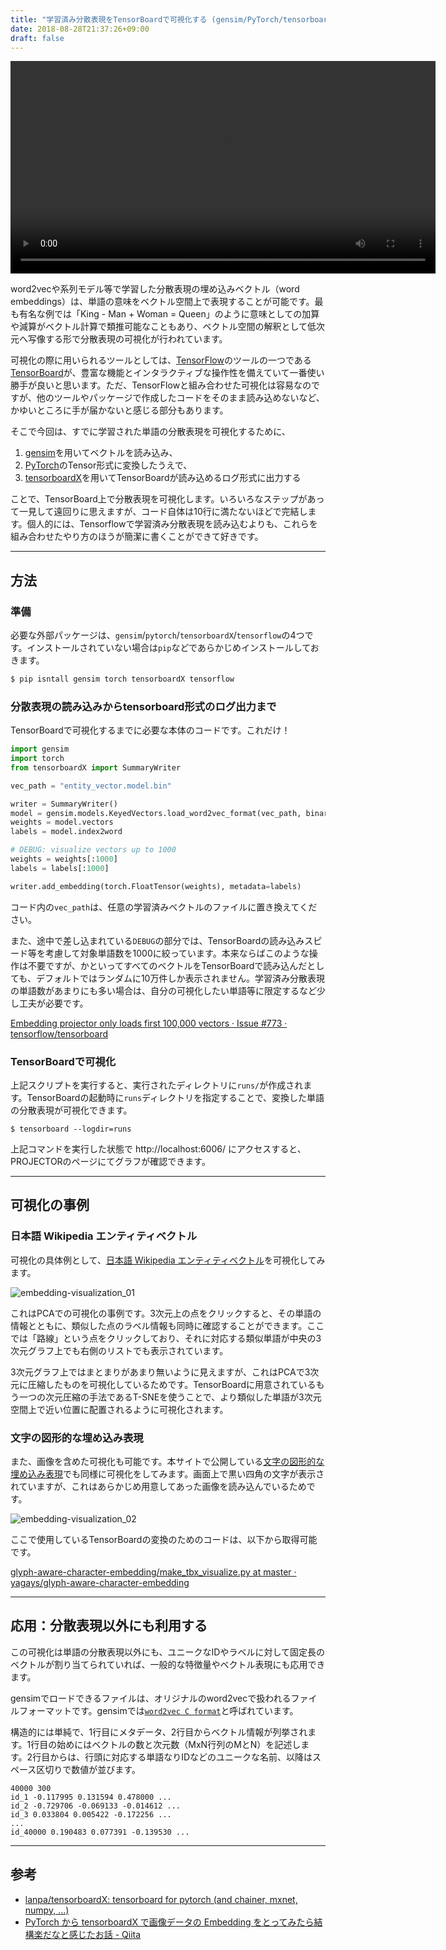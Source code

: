 ```yaml
---
title: "学習済み分散表現をTensorBoardで可視化する (gensim/PyTorch/tensorboardX)"
date: 2018-08-28T21:37:26+09:00
draft: false
---
```


<video autoplay loop width="680">
　　<source src="/img/embedding-visualization_02.webm">
</video>


word2vecや系列モデル等で学習した分散表現の埋め込みベクトル（word embeddings）は、単語の意味をベクトル空間上で表現することが可能です。最も有名な例では「King - Man + Woman = Queen」のように意味としての加算や減算がベクトル計算で類推可能なこともあり、ベクトル空間の解釈として低次元へ写像する形で分散表現の可視化が行われています。

可視化の際に用いられるツールとしては、[TensorFlow](https://www.tensorflow.org/)のツールの一つである[TensorBoard](https://www.tensorflow.org/guide/summaries_and_tensorboard)が、豊富な機能とインタラクティブな操作性を備えていて一番使い勝手が良いと思います。ただ、TensorFlowと組み合わせた可視化は容易なのですが、他のツールやパッケージで作成したコードをそのまま読み込めないなど、かゆいところに手が届かないと感じる部分もあります。

そこで今回は、すでに学習された単語の分散表現を可視化するために、

1. [gensim](https://radimrehurek.com/gensim/)を用いてベクトルを読み込み、
2. [PyTorch](https://pytorch.org/)のTensor形式に変換したうえで、
3. [tensorboardX](https://github.com/lanpa/tensorboardX)を用いてTensorBoardが読み込めるログ形式に出力する

ことで、TensorBoard上で分散表現を可視化します。いろいろなステップがあって一見して遠回りに思えますが、コード自体は10行に満たないほどで完結します。個人的には、Tensorflowで学習済み分散表現を読み込むよりも、これらを組み合わせたやり方のほうが簡潔に書くことができて好きです。

---

## 方法
### 準備
必要な外部パッケージは、`gensim`/`pytorch`/`tensorboardX`/`tensorflow`の4つです。インストールされていない場合は`pip`などであらかじめインストールしておきます。

```sh
$ pip isntall gensim torch tensorboardX tensorflow
```

### 分散表現の読み込みからtensorboard形式のログ出力まで
TensorBoardで可視化するまでに必要な本体のコードです。これだけ！

```py
import gensim
import torch
from tensorboardX import SummaryWriter

vec_path = "entity_vector.model.bin"

writer = SummaryWriter()
model = gensim.models.KeyedVectors.load_word2vec_format(vec_path, binary=True)
weights = model.vectors
labels = model.index2word

# DEBUG: visualize vectors up to 1000
weights = weights[:1000]
labels = labels[:1000]

writer.add_embedding(torch.FloatTensor(weights), metadata=labels)
```

コード内の`vec_path`は、任意の学習済みベクトルのファイルに置き換えてください。

また、途中で差し込まれている`DEBUG`の部分では、TensorBoardの読み込みスピード等を考慮して対象単語数を1000に絞っています。本来ならばこのような操作は不要ですが、かといってすべてのベクトルをTensorBoardで読み込んだとしても、デフォルトではランダムに10万件しか表示されません。学習済み分散表現の単語数があまりにも多い場合は、自分の可視化したい単語等に限定するなど少し工夫が必要です。

[Embedding projector only loads first 100,000 vectors · Issue \#773 · tensorflow/tensorboard](https://github.com/tensorflow/tensorboard/issues/773)

### TensorBoardで可視化
上記スクリプトを実行すると、実行されたディレクトリに`runs/`が作成されます。TensorBoardの起動時に`runs`ディレクトリを指定することで、変換した単語の分散表現が可視化できます。

```
$ tensorboard --logdir=runs
```

上記コマンドを実行した状態で http://localhost:6006/ にアクセスすると、PROJECTORのページにてグラフが確認できます。

---

## 可視化の事例
### 日本語 Wikipedia エンティティベクトル
可視化の具体例として、[日本語 Wikipedia エンティティベクトル](http://www.cl.ecei.tohoku.ac.jp/~m-suzuki/jawiki_vector/)を可視化してみます。

![embedding-visualization_01](/img/embedding-visualization_01.png)

これはPCAでの可視化の事例です。3次元上の点をクリックすると、その単語の情報とともに、類似した点のラベル情報も同時に確認することができます。ここでは「路線」という点をクリックしており、それに対応する類似単語が中央の3次元グラフ上でも右側のリストでも表示されています。

3次元グラフ上ではまとまりがあまり無いように見えますが、これはPCAで3次元に圧縮したものを可視化しているためです。TensorBoardに用意されているもう一つの次元圧縮の手法であるT-SNEを使うことで、より類似した単語が3次元空間上で近い位置に配置されるように可視化されます。

### 文字の図形的な埋め込み表現
また、画像を含めた可視化も可能です。本サイトで公開している[文字の図形的な埋め込み表現](https://yag-ays.github.io/project/char-embedding/)でも同様に可視化をしてみます。画面上で黒い四角の文字が表示されていますが、これはあらかじめ用意してあった画像を読み込んでいるためです。

![embedding-visualization_02](/img/embedding-visualization_02.png)


ここで使用しているTensorBoardの変換のためのコードは、以下から取得可能です。

[glyph\-aware\-character\-embedding/make\_tbx\_visualize\.py at master · yagays/glyph\-aware\-character\-embedding](https://github.com/yagays/glyph-aware-character-embedding/blob/master/src/make_tbx_visualize.py)

---

## 応用：分散表現以外にも利用する
この可視化は単語の分散表現以外にも、ユニークなIDやラベルに対して固定長のベクトルが割り当てられていれば、一般的な特徴量やベクトル表現にも応用できます。

gensimでロードできるファイルは、オリジナルのword2vecで扱われるファイルフォーマットです。gensimでは[`word2vec C format`](https://radimrehurek.com/gensim/models/word2vec.html)と呼ばれています。

構造的には単純で、1行目にメタデータ、2行目からベクトル情報が列挙されます。1行目の始めにはベクトルの数と次元数（MxN行列のMとN）を記述します。2行目からは、行頭に対応する単語なりIDなどのユニークな名前、以降はスペース区切りで数値が並びます。

```text
40000 300
id_1 -0.117995 0.131594 0.478000 ...
id_2 -0.729706 -0.069133 -0.014612 ...
id_3 0.033804 0.005422 -0.172256 ...
...
id_40000 0.190483 0.077391 -0.139530 ...
```

---

## 参考

- [lanpa/tensorboardX: tensorboard for pytorch \(and chainer, mxnet, numpy, \.\.\.\)](https://github.com/lanpa/tensorboardX)
- [PyTorch から tensorboardX で画像データの Embedding をとってみたら結構楽だなと感じたお話 \- Qiita](https://qiita.com/ciela/items/ae1737bf6cb357cda900)
